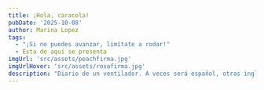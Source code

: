```yaml
---
title: ¡Hola, caracola!
pubDate: '2025-10-08'
author: Marina Lopez
tags:
  - "¡Si no puedes avanzar, limítate a rodar!"
  - Esta de aquí se presenta
imgUrl: 'src/assets/peachfirma.jpg'
imgUrlHover: 'src/assets/rosafirma.jpg'
description: "Diario de un ventilador. A veces será español, otras inglés... ¡Quién sabe! c: Blog para desahogarme cuando los tiempos sean difíciles. Mantiene el dueño que montó el trabajo inicial: Maaz-Selia. Hoy es mi primer día intentando continuarlo y, la verdad, es muuuuy difícil... ¡Maaz, te haré sentir orgulloso! Las imágenes son de mi querida Matcha, que hace unas ilustraciones preciosas y emotivas... Alguien podría preguntarse, y entonces en qué colaboro yo... ¡Bueno, pues no sé muy bien! Escribir y quejarme supongo Ü. ¡Adióóós!"
---
```

